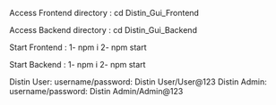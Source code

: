 Access Frontend directory : cd Distin_Gui_Frontend

Access Backend directory : cd Distin_Gui_Backend

Start Frontend : 1- npm i
                 2- npm start

Start Backend : 1- npm i
                2- npm start

Distin User: username/password: Distin User/User@123
Distin Admin: username/password: Distin Admin/Admin@123
